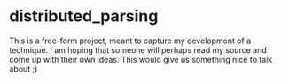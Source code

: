 # distributed_parsing
This is a free-form project, meant to capture my development of a technique. I am hoping that someone will perhaps read my source and come up with their own ideas. This would give us something nice to talk about ;)
